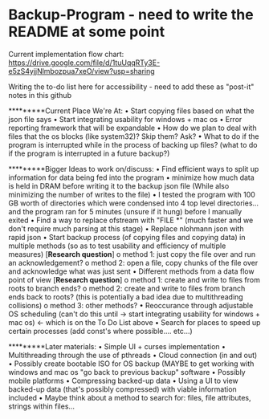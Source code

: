 # Backup-Program - need to write the README at some point

Current implementation flow chart: https://drive.google.com/file/d/1tuUqqRTy3E-e5zS4yjjNlmbozpua7xeO/view?usp=sharing

Writing the to-do list here for accessibility - need to add these as "post-it" notes in this github

*********Current Place We're At:
  •	Start copying files based on what the json file says
  •	Start integrating usability for windows + mac os
  •	Error reporting framework that will be expandable
  •	How do we plan to deal with files that the os blocks (like system32)? Skip them? Ask?
  •	What to do if the program is interrupted while in the process of backing up files? (what to do if the program is interrupted in a future backup?)

*********Bigger Ideas to work on/discuss:
  •	Find efficient ways to split up information for data being fed into the program
  •	minimize how much data is held in DRAM before writing it to the backup json file (While also minimizing the number of writes to the file)
  •	I tested the program with 100 GB worth of directories which were condensed into 4 top level directories... and the program ran for 5 minutes (unsure if it hung) before I manually exited
  •	Find a way to replace ofstream with "FILE *" (much faster and we don't require much parsing at this stage)
  •	Replace nlohmann json with rapid json
  •	Start backup process (of copying files and copying data) in multiple methods (so as to test usability and efficiency of multiple measures) [**Research question**]
      o	method 1: just copy the file over and run an acknowledgement?
      o	method 2: open a file, copy chunks of the file over and acknowledge what was just sent
  •	Different methods from a data flow point of view [**Research question**]
      o	method 1: create and write to files from roots to branch ends?
      o	method 2: create and write to files from branch ends back to roots? (this is potentially a bad idea due to multithreading collisions)
      o	method 3: other methods?
  •	Reoccurance through adjustable OS scheduling (can't do this until -> start integrating usability for windows + mac os) <- which is on the To Do List above
  •	Search for places to speed up certain processes (add const's where possible.... etc...)

*********Later materials:
  •	Simple UI + curses implementation
  •	Multithreading through the use of pthreads
  •	Cloud connection (in and out)
  •	Possibly create bootable ISO for OS backup (MAYBE to get working with windows and mac os "go back to previous backup" software
  •	Possibly mobile platforms
  •	Compressing backed-up data
  •	Using a UI to view backed-up data (that's possibly compressed) with viable information included
  •	Maybe think about a method to search for: files, file attributes, strings within files...
